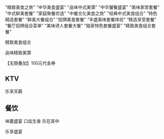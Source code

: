 "精致美食之旅"
"中华美食盛宴"
"品味中式美馔"
"中华饕餮盛宴"
"美味家常套餐"
"中式鲜美套餐"
"家庭聚餐优选"
"中餐文化美食之旅"
"经典中式美食组合"
“特色精选套餐”
“鲜美大餐组合”
“招牌美食套餐”
“丰盛美味套餐体验”
“精选享受套餐”
“餐厅招牌组合菜单”
“美味诱人套餐大餐”
“独家特色套餐盛宴”
“精致美食组合套餐”

精致美食组合

品味精致美馔


【无限叠加】100元代金券
## KTV
乐享天籁

## 餐饮

味蕾盛宴
口齿生香
乐在其中

乐享盛宴

